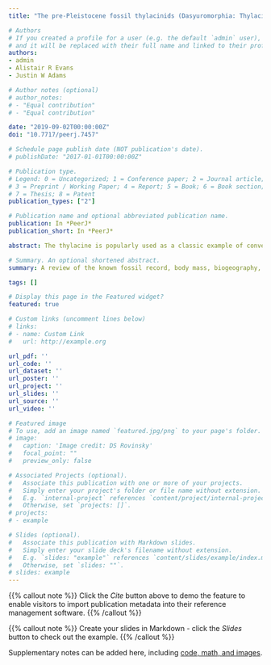 ```yaml
---
title: "The pre-Pleistocene fossil thylacinids (Dasyuromorphia: Thylacinidae) and the evolutionary context of the modern thylacine"

# Authors
# If you created a profile for a user (e.g. the default `admin` user), write the username (folder name) here 
# and it will be replaced with their full name and linked to their profile.
authors:
- admin
- Alistair R Evans
- Justin W Adams

# Author notes (optional)
# author_notes:
# - "Equal contribution"
# - "Equal contribution"

date: "2019-09-02T00:00:00Z"
doi: "10.7717/peerj.7457"

# Schedule page publish date (NOT publication's date).
# publishDate: "2017-01-01T00:00:00Z"

# Publication type.
# Legend: 0 = Uncategorized; 1 = Conference paper; 2 = Journal article;
# 3 = Preprint / Working Paper; 4 = Report; 5 = Book; 6 = Book section;
# 7 = Thesis; 8 = Patent
publication_types: ["2"]

# Publication name and optional abbreviated publication name.
publication: In *PeerJ*
publication_short: In *PeerJ*

abstract: The thylacine is popularly used as a classic example of convergent evolution between placental and marsupial mammals. Despite having a fossil history spanning over 20 million years and known since the 1960s, the thylacine is often presented in both scientific literature and popular culture as an evolutionary singleton unique in its morphological and ecological adaptations within the Australian ecosystem. Here, we synthesise and critically evaluate the current state of published knowledge regarding the known fossil record of Thylacinidae prior to the appearance of the modern species. We also present phylogenetic analyses and body mass estimates of the thylacinids to reveal trends in the evolution of hypercarnivory and ecological shifts within the family. We find support that Mutpuracinus archibaldi occupies an uncertain position outside of Thylacinidae, and consider Nimbacinus richi to likely be synonymous with N. dicksoni. The Thylacinidae were small-bodied (< ~8 kg) unspecialised faunivores until after the ~15–14 Ma middle Miocene climatic transition (MMCT). After the MMCT they dramatically increase in size and develop adaptations to a hypercarnivorous diet, potentially in response to the aridification of the Australian environment and the concomitant radiation of dasyurids. This fossil history of the thylacinids provides a foundation for understanding the ecology of the modern thylacine. It provides a framework for future studies of the evolution of hypercarnivory, cursoriality, morphological and ecological disparity, and convergence within mammalian carnivores.

# Summary. An optional shortened abstract.
summary: A review of the known fossil record, body mass, biogeography, and ecology of Thylacinidae prior to the appearance of the modern species.

tags: []

# Display this page in the Featured widget?
featured: true

# Custom links (uncomment lines below)
# links:
# - name: Custom Link
#   url: http://example.org

url_pdf: ''
url_code: ''
url_dataset: ''
url_poster: ''
url_project: ''
url_slides: ''
url_source: ''
url_video: ''

# Featured image
# To use, add an image named `featured.jpg/png` to your page's folder. 
# image:
#   caption: 'Image credit: DS Rovinsky'
#   focal_point: ""
#   preview_only: false

# Associated Projects (optional).
#   Associate this publication with one or more of your projects.
#   Simply enter your project's folder or file name without extension.
#   E.g. `internal-project` references `content/project/internal-project/index.md`.
#   Otherwise, set `projects: []`.
# projects:
# - example

# Slides (optional).
#   Associate this publication with Markdown slides.
#   Simply enter your slide deck's filename without extension.
#   E.g. `slides: "example"` references `content/slides/example/index.md`.
#   Otherwise, set `slides: ""`.
# slides: example
---
```


{{% callout note %}}
Click the *Cite* button above to demo the feature to enable visitors to import publication metadata into their reference management software.
{{% /callout %}}

{{% callout note %}}
Create your slides in Markdown - click the *Slides* button to check out the example.
{{% /callout %}}

Supplementary notes can be added here, including [code, math, and images](https://wowchemy.com/docs/writing-markdown-latex/).
